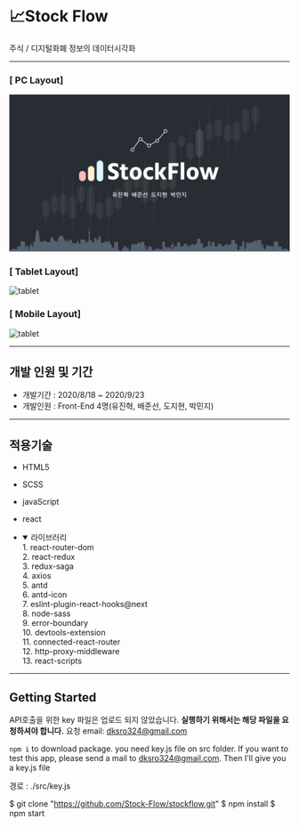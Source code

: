 # 📈Stock Flow

주식 / 디지털화폐 정보의 데이터시각화

---

### [ PC Layout]

[![StockFlow video](./public/images/stockflow-thumbnail.png)](https://youtu.be/LnK441eviAA)

### [ Tablet Layout]

![tablet](./public/images/tablet.gif)

### [ Mobile Layout]

![tablet](./public/images/mobile.gif)

---

## **개발 인원 및 기간**

- 개발기간 : 2020/8/18 ~ 2020/9/23
- 개발인원 : Front-End 4명(유진혁, 배준선, 도지현, 박민지)

---

## 적용기술

- HTML5

- SCSS

- javaScript

- react

- <details open>
  <summary>라이브러리</summary>
  1. react-router-dom<br>
  2. react-redux<br>
  3. redux-saga<br>
  4. axios<br>
  5. antd<br>
  6. antd-icon<br>
  7. eslint-plugin-react-hooks@next<br>
  8. node-sass<br>
  9. error-boundary<br>
  10. devtools-extension<br>
  11. connected-react-router<br>
  12. http-proxy-middleware<br>
  13. react-scripts<br>
  </details>

---

## **Getting Started**

API호출을 위한 key 파일은 업로드 되지 않았습니다.
**실행하기 위해서는 해당 파일을 요청하셔야 합니다.**
요청 email: dksro324@gmail.com

`npm i` to download package. you need key.js file on src folder. If you want to test this app, please send a mail to dksro324@gmail.com. Then I'll give you a key.js file

경로 : ./src/key.js

$ git clone "https://github.com/Stock-Flow/stockflow.git"
$ npm install
\$ npm start
